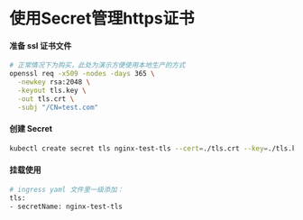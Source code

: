 # 使用Secret管理https证书

#### 准备 ssl 证书文件

```bash
# 正常情况下为购买，此处为演示方便使用本地生产的方式
openssl req -x509 -nodes -days 365 \
  -newkey rsa:2048 \
  -keyout tls.key \
  -out tls.crt \
  -subj "/CN=test.com"

```

#### 创建 Secret

```bash
kubectl create secret tls nginx-test-tls --cert=./tls.crt --key=./tls.key

```

#### 挂载使用

```bash
# ingress yaml 文件里一级添加：
tls:
- secretName: nginx-test-tls
```
